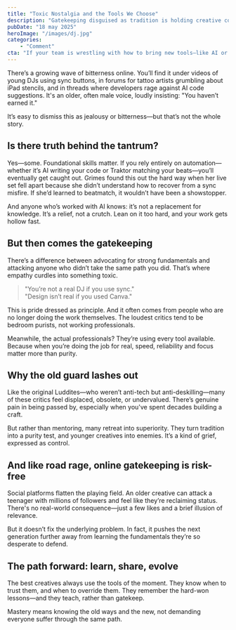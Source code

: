 ```yaml
---
title: "Toxic Nostalgia and the Tools We Choose"
description: "Gatekeeping disguised as tradition is holding creative communities back."
pubDate: "18 may 2025"
heroImage: "/images/dj.jpg"
categories: 
    - "Comment"
cta: "If your team is wrestling with how to bring new tools—like AI or automation—into a practice grounded in experience and quality, I offer consultancy to help you evolve without losing your edge."
---
```


There’s a growing wave of bitterness online. You’ll find it under videos of young DJs using sync buttons, in forums for tattoo artists grumbling about iPad stencils, and in threads where developers rage against AI code suggestions. It's an older, often male voice, loudly insisting: "You haven’t earned it."

It’s easy to dismiss this as jealousy or bitterness—but that’s not the whole story.

## Is there truth behind the tantrum?

Yes—some. Foundational skills matter. If you rely entirely on automation—whether it’s AI writing your code or Traktor matching your beats—you’ll eventually get caught out. Grimes found this out the hard way when her live set fell apart because she didn’t understand how to recover from a sync misfire. If she’d learned to beatmatch, it wouldn’t have been a showstopper.

And anyone who’s worked with AI knows: it’s not a replacement for knowledge. It’s a relief, not a crutch. Lean on it too hard, and your work gets hollow fast.

## But then comes the gatekeeping

There’s a difference between advocating for strong fundamentals and attacking anyone who didn’t take the same path you did. That’s where empathy curdles into something toxic.

> "You’re not a real DJ if you use sync."<br>
> "Design isn’t real if you used Canva."

This is pride dressed as principle. And it often comes from people who are no longer doing the work themselves. The loudest critics tend to be bedroom purists, not working professionals.

Meanwhile, the actual professionals? They’re using every tool available. Because when you’re doing the job for real, speed, reliability and focus matter more than purity.

## Why the old guard lashes out

Like the original Luddites—who weren’t anti-tech but anti-deskilling—many of these critics feel displaced, obsolete, or undervalued. There’s genuine pain in being passed by, especially when you've spent decades building a craft.

But rather than mentoring, many retreat into superiority. They turn tradition into a purity test, and younger creatives into enemies. It’s a kind of grief, expressed as control.

## And like road rage, online gatekeeping is risk-free

Social platforms flatten the playing field. An older creative can attack a teenager with millions of followers and feel like they’re reclaiming status. There's no real-world consequence—just a few likes and a brief illusion of relevance.

But it doesn’t fix the underlying problem. In fact, it pushes the next generation further away from learning the fundamentals they’re so desperate to defend.

## The path forward: learn, share, evolve

The best creatives always use the tools of the moment. They know when to trust them, and when to override them. They remember the hard-won lessons—and they teach, rather than gatekeep.

Mastery means knowing the old ways and the new, not demanding everyone suffer through the same path.
